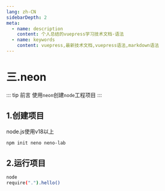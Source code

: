 ```yaml
---
lang: zh-CN
sidebarDepth: 2
meta:
  - name: description
    content: 个人总结的vuepress学习技术文档-语法
  - name: keywords
    content: vuepress,最新技术文档,vuepress语法,markdown语法
---
```


# 三.neon

::: tip 前言
使用`neon`创建`node`工程项目
:::

## 1.创建项目

node.js使用v18以上

```sh
npm init neno neno-lab
```

## 2.运行项目

```sh
node
require(".").hello()
```
